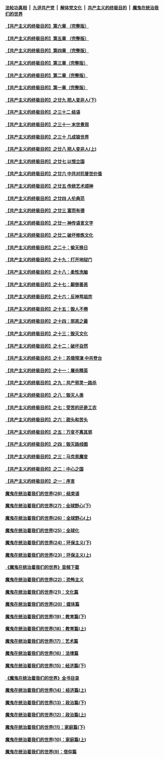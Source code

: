 

####  [法轮功真相](../../../../basic/blob/master/README.md?t=07041302) &nbsp;|&nbsp; [九评共产党](../../../../9ping.md/blob/master/README.md?t=07041302) &nbsp;|&nbsp; [解体党文化](../../../../jtdwh.md/blob/master/README.md?t=07041302)  &nbsp;|&nbsp; [共产主义的终极目的](../../../../gczydzjmd.md/blob/master/README.md?t=07041302) &nbsp;|&nbsp; [魔鬼在统治我们的世界](../../../../mgztzwmdsj.md/blob/master/README.md?t=07041302) 

#### [【共产主义的终极目的】第六章 （完整版）](../pages/nsc422/n11428913.md?t=07041302) 

#### [【共产主义的终极目的】第五章 （完整版）](../pages/nsc422/n11428912.md?t=07041302) 

#### [【共产主义的终极目的】第四章 （完整版）](../pages/nsc422/n11428907.md?t=07041302) 

#### [【共产主义的终极目的】第三章（完整版）](../pages/nsc422/n11428848.md?t=07041302) 

#### [【共产主义的终极目的】第二章（完整版）](../pages/nsc422/n11428831.md?t=07041302) 

#### [【共产主义的终极目的】第一章（完整版）](../pages/nsc422/n11417651.md?t=07041302) 

#### [【共产主义的终极目的】之廿九 把人变非人(下)](../pages/nsc422/n11344140.md?t=07041302) 

#### [【共产主义的终极目的】之三十二 结语](../pages/nsc422/n11360535.md?t=07041302) 

#### [【共产主义的终极目的】之三十一 末世景观](../pages/nsc422/n11351129.md?t=07041302) 

#### [【共产主义的终极目的】之三十 几成狼世界](../pages/nsc422/n11348280.md?t=07041302) 

#### [【共产主义的终极目的】之廿八 把人变非人(上)](../pages/nsc422/n11340492.md?t=07041302) 

#### [【共产主义的终极目的】之廿七 以恨立国](../pages/nsc422/n11336944.md?t=07041302) 

#### [【共产主义的终极目的】之廿六 中共对抗普世价值](../pages/nsc422/n11324785.md?t=07041302) 

#### [【共产主义的终极目的】之廿五 传统艺术颂神](../pages/nsc422/n11296396.md?t=07041302) 

#### [【共产主义的终极目的】之廿四 人伦典范](../pages/nsc422/n11296397.md?t=07041302) 

#### [【共产主义的终极目的】之廿三 富而有德](../pages/nsc422/n11283598.md?t=07041302) 

#### [【共产主义的终极目的】之廿一 神传语言文字](../pages/nsc422/n11263265.md?t=07041302) 

#### [【共产主义的终极目的】之廿二 破坏修炼文化](../pages/nsc422/n11245728.md?t=07041302) 

#### [【共产主义的终极目的】之二十：偷天换日](../pages/nsc422/n11238846.md?t=07041302) 

#### [【共产主义的终极目的】之十九：打开地狱门](../pages/nsc422/n11206376.md?t=07041302) 

#### [【共产主义的终极目的】之十八：柔性洗脑](../pages/nsc422/n11199994.md?t=07041302) 

#### [【共产主义的终极目的】之十七：颠倒善恶](../pages/nsc422/n11179782.md?t=07041302) 

#### [【共产主义的终极目的】之十六：反神骂祖宗](../pages/nsc422/n11166798.md?t=07041302) 

#### [【共产主义的终极目的】之十五：毁人不倦](../pages/nsc422/n11166792.md?t=07041302) 

#### [【共产主义的终极目的】之十四：邪恶之最](../pages/nsc422/n11150249.md?t=07041302) 

#### [【共产主义的终极目的】之十三：毁灭文化](../pages/nsc422/n11135227.md?t=07041302) 

#### [【共产主义的终极目的】之十二：破坏自然](../pages/nsc422/n11135214.md?t=07041302) 

#### [【共产主义的终极目的】之十：苏俄预演 中共登台](../pages/nsc422/n11118424.md?t=07041302) 

#### [【共产主义的终极目的】之十一：屠杀精英](../pages/nsc422/n11118442.md?t=07041302) 

#### [【共产主义的终极目的】之九：共产邪灵一路杀](../pages/nsc422/n11114139.md?t=07041302) 

#### [【共产主义的终极目的】之八：毁灭人类](../pages/nsc422/n11108503.md?t=07041302) 

#### [【共产主义的终极目的】之七：受苦的还是工农](../pages/nsc422/n11101809.md?t=07041302) 

#### [【共产主义的终极目的】之六：甜头和苦头](../pages/nsc422/n11096971.md?t=07041302) 

#### [【共产主义的终极目的】之五：万变不离其邪](../pages/nsc422/n11091285.md?t=07041302) 

#### [【共产主义的终极目的】之四：毁灭路线图](../pages/nsc422/n11086284.md?t=07041302) 

#### [【共产主义的终极目的】之三：马克思魔变](../pages/nsc422/n11061941.md?t=07041302) 

#### [【共产主义的终极目的】之二：中心之国](../pages/nsc422/n11047728.md?t=07041302) 

#### [【共产主义的终极目的】之一：序言](../pages/nsc422/n11086077.md?t=07041302) 

#### [魔鬼在统治着我们的世界(28)：结束语](../pages/nsc422/n10936246.md?t=07041302) 

#### [魔鬼在统治着我们的世界(27)：全球野心(下)](../pages/nsc422/n10928319.md?t=07041302) 

#### [魔鬼在统治着我们的世界(26)：全球野心(上)](../pages/nsc422/n10900318.md?t=07041302) 

#### [魔鬼在统治着我们的世界(25)：全球化](../pages/nsc422/n10788205.md?t=07041302) 

#### [魔鬼在统治着我们的世界(24)：环保主义(下)](../pages/nsc422/n10695307.md?t=07041302) 

#### [魔鬼在统治着我们的世界(23)：环保主义(上)](../pages/nsc422/n10688613.md?t=07041302) 

#### [《魔鬼在统治着我们的世界》音频下载](../pages/nsc422/n10635553.md?t=07041302) 

#### [魔鬼在统治着我们的世界(22)：恐怖主义](../pages/nsc422/n10614727.md?t=07041302) 

#### [魔鬼在统治着我们的世界(21)：文化篇](../pages/nsc422/n10597706.md?t=07041302) 

#### [魔鬼在统治着我们的世界(20)：媒体篇](../pages/nsc422/n10586579.md?t=07041302) 

#### [魔鬼在统治着我们的世界(19)：教育篇(下)](../pages/nsc422/n10564808.md?t=07041302) 

#### [魔鬼在统治着我们的世界(18)：教育篇(上)](../pages/nsc422/n10526970.md?t=07041302) 

#### [魔鬼在统治着我们的世界(17)：艺术篇](../pages/nsc422/n10499093.md?t=07041302) 

#### [魔鬼在统治着我们的世界(16)：法律篇](../pages/nsc422/n10485969.md?t=07041302) 

#### [魔鬼在统治着我们的世界(15)：经济篇(下)](../pages/nsc422/n10469975.md?t=07041302) 

#### [《魔鬼在统治着我们的世界》全书目录](../pages/nsc422/n10464261.md?t=07041302) 

#### [魔鬼在统治着我们的世界(14)：经济篇(上)](../pages/nsc422/n10457370.md?t=07041302) 

#### [魔鬼在统治着我们的世界(13)：政治篇(下)](../pages/nsc422/n10448270.md?t=07041302) 

#### [魔鬼在统治着我们的世界(12)：政治篇(上)](../pages/nsc422/n10444576.md?t=07041302) 

#### [魔鬼在统治着我们的世界(11)：家庭篇(下)](../pages/nsc422/n10440961.md?t=07041302) 

#### [魔鬼在统治着我们的世界(10)：家庭篇(上)](../pages/nsc422/n10435448.md?t=07041302) 

#### [魔鬼在统治着我们的世界(9)：信仰篇](../pages/nsc422/n10432159.md?t=07041302) 

